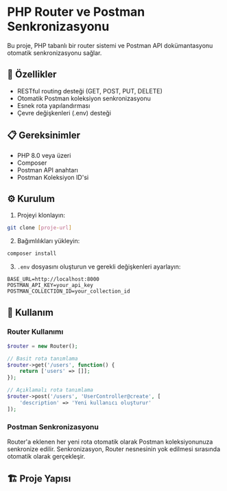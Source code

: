 # PHP Router ve Postman Senkronizasyonu

Bu proje, PHP tabanlı bir router sistemi ve Postman API dokümantasyonu otomatik senkronizasyonu sağlar.

## 🚀 Özellikler

- RESTful routing desteği (GET, POST, PUT, DELETE)
- Otomatik Postman koleksiyon senkronizasyonu
- Esnek rota yapılandırması
- Çevre değişkenleri (.env) desteği

## 📋 Gereksinimler

- PHP 8.0 veya üzeri
- Composer
- Postman API anahtarı
- Postman Koleksiyon ID'si

## ⚙️ Kurulum

1. Projeyi klonlayın:
```bash
git clone [proje-url]
```

2. Bağımlılıkları yükleyin:
```bash
composer install
```

3. `.env` dosyasını oluşturun ve gerekli değişkenleri ayarlayın:
```env
BASE_URL=http://localhost:8000
POSTMAN_API_KEY=your_api_key
POSTMAN_COLLECTION_ID=your_collection_id
```

## 🔧 Kullanım

### Router Kullanımı

```php
$router = new Router();

// Basit rota tanımlama
$router->get('/users', function() {
    return ['users' => []];
});

// Açıklamalı rota tanımlama
$router->post('/users', 'UserController@create', [
    'description' => 'Yeni kullanıcı oluşturur'
]);
```

### Postman Senkronizasyonu

Router'a eklenen her yeni rota otomatik olarak Postman koleksiyonunuza senkronize edilir. Senkronizasyon, Router nesnesinin yok edilmesi sırasında otomatik olarak gerçekleşir.

## 🏗️ Proje Yapısı

